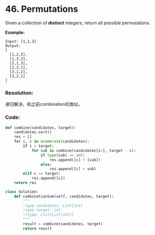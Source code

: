 # 46. Permutations

Given a collection of **distinct** integers, return all possible permutations.

**Example:**

```
Input: [1,2,3]
Output:
[
  [1,2,3],
  [1,3,2],
  [2,1,3],
  [2,3,1],
  [3,1,2],
  [3,2,1]
]
```



### Resolution:

递归解决，和之前combination的类似。

### Code:

```python
def combine(candidates, target):
    candidates.sort()
    res = []
    for i, c in enumerate(candidates):
        if c < target:
            for sub in combine(candidates[i:], target - c):
                if type(sub) == int:
                    res.append([c] + [sub])
                else:
                    res.append([c] + sub)
        elif c == target:
            res.append([c])
    return res

class Solution:
    def combinationSum(self, candidates, target):
        """
        :type candidates: List[int]
        :type target: int
        :rtype: List[List[int]]
        """
        result = combine(candidates, target)
        return result
```

